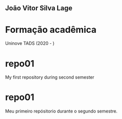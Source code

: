 ## João Vitor Silva Lage

# Formação acadêmica


Uninove TADS (2020 - )


# repo01
My first repository during second semester

# repo01
Meu primeiro repósitorio durante o segundo semestre.
